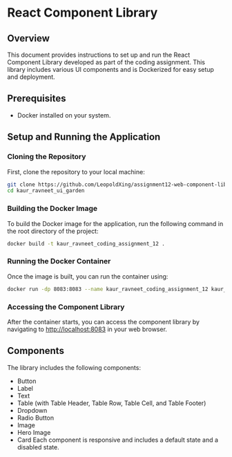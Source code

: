 # React Component Library

## Overview

This document provides instructions to set up and run the React Component Library developed as part of the coding assignment. This library includes various UI components and is Dockerized for easy setup and deployment.

## Prerequisites

- Docker installed on your system.

## Setup and Running the Application

### Cloning the Repository

First, clone the repository to your local machine:

```bash
git clone https://github.com/LeopoldXing/assignment12-web-component-library
cd kaur_ravneet_ui_garden
```

### Building the Docker Image

To build the Docker image for the application, run the following command in the root directory of the project:

```bash
docker build -t kaur_ravneet_coding_assignment_12 .
```

### Running the Docker Container

Once the image is built, you can run the container using:

```bash
docker run -dp 8083:8083 --name kaur_ravneet_coding_assignment_12 kaur_ravneet_coding_assignment_12
```

### Accessing the Component Library

After the container starts, you can access the component library by navigating to [http://localhost:8083](http://localhost:8083)
in your web browser.

## Components

The library includes the following components:

- Button
- Label
- Text
- Table (with Table Header, Table Row, Table Cell, and Table Footer)
- Dropdown
- Radio Button
- Image
- Hero Image
- Card
  Each component is responsive and includes a default state and a disabled state.
